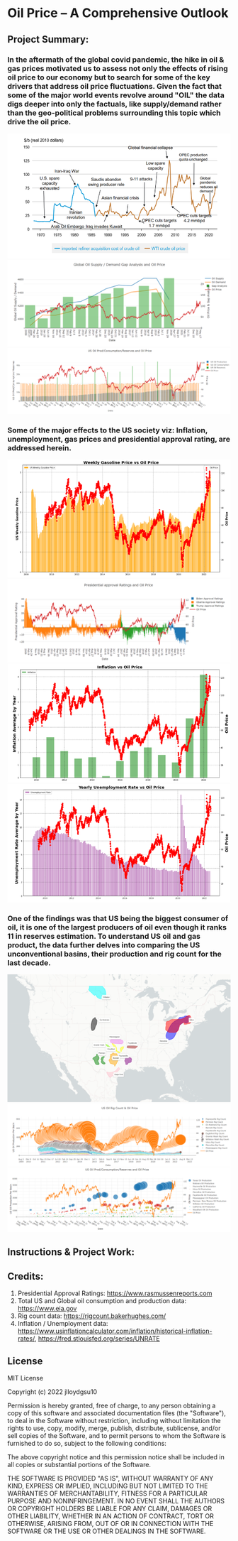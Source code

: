 # Oil Price – A Comprehensive Outlook

## Project Summary: 

### In the aftermath of the global covid pandemic, the hike in oil & gas prices motivated us to assess not only the effects of rising oil price to our economy but to search for some of the key drivers that address oil price fluctuations. Given the fact that some of the major world events revolve around "OIL" the data digs deeper into only the factuals, like supply/demand rather than the geo-political problems surrounding this topic which drive the oil price. 

![](https://github.com/jlloydgsu10/Team-Project-3/blob/main/code/images/global_events.png)
![](https://github.com/jlloydgsu10/Team-Project-3/blob/main/code/images/Global_oil_supdem.png)
![](https://github.com/jlloydgsu10/Team-Project-3/blob/main/code/images/US_oil_Sipdem.png)

### Some of the major effects to the US society viz: Inflation, unemployment, gas prices and presidential approval rating, are addressed herein. 

![](https://github.com/jlloydgsu10/Team-Project-3/blob/main/code/images/gas_prices.png)
![](https://github.com/jlloydgsu10/Team-Project-3/blob/main/code/images/Pres_approval.png)
![](https://github.com/jlloydgsu10/Team-Project-3/blob/main/code/images/inflation.png)
![](https://github.com/jlloydgsu10/Team-Project-3/blob/main/code/images/unemployment_rate.png)

### One of the findings was that US being the biggest consumer of oil, it is one of the largest producers of oil even though it ranks 11 in reserves estimation. To understand US oil and gas product, the data further delves into comparing the US unconventional basins, their production and rig count for the last decade. 

![](https://github.com/jlloydgsu10/Team-Project-3/blob/main/code/images/leaflet_oil_basins_us.png)
![](https://github.com/jlloydgsu10/Team-Project-3/blob/main/code/images/rig_count_us_basins.png)
![](https://github.com/jlloydgsu10/Team-Project-3/blob/main/code/images/oil_prod_us_basins.png)

## Instructions & Project Work:



## Credits: 

1. Presidential Approval Ratings: <https://www.rasmussenreports.com>
2. Total US and Global oil consumption and production data: <https://www.eia.gov>
3. Rig count data: <https://rigcount.bakerhughes.com/>
4. Inflation / Unemployment data: <https://www.usinflationcalculator.com/inflation/historical-inflation-rates/>, <https://fred.stlouisfed.org/series/UNRATE>

## License
MIT License

Copyright (c) 2022 jlloydgsu10

Permission is hereby granted, free of charge, to any person obtaining a copy
of this software and associated documentation files (the "Software"), to deal
in the Software without restriction, including without limitation the rights
to use, copy, modify, merge, publish, distribute, sublicense, and/or sell
copies of the Software, and to permit persons to whom the Software is
furnished to do so, subject to the following conditions:

The above copyright notice and this permission notice shall be included in all
copies or substantial portions of the Software.

THE SOFTWARE IS PROVIDED "AS IS", WITHOUT WARRANTY OF ANY KIND, EXPRESS OR
IMPLIED, INCLUDING BUT NOT LIMITED TO THE WARRANTIES OF MERCHANTABILITY,
FITNESS FOR A PARTICULAR PURPOSE AND NONINFRINGEMENT. IN NO EVENT SHALL THE
AUTHORS OR COPYRIGHT HOLDERS BE LIABLE FOR ANY CLAIM, DAMAGES OR OTHER
LIABILITY, WHETHER IN AN ACTION OF CONTRACT, TORT OR OTHERWISE, ARISING FROM,
OUT OF OR IN CONNECTION WITH THE SOFTWARE OR THE USE OR OTHER DEALINGS IN THE
SOFTWARE.




